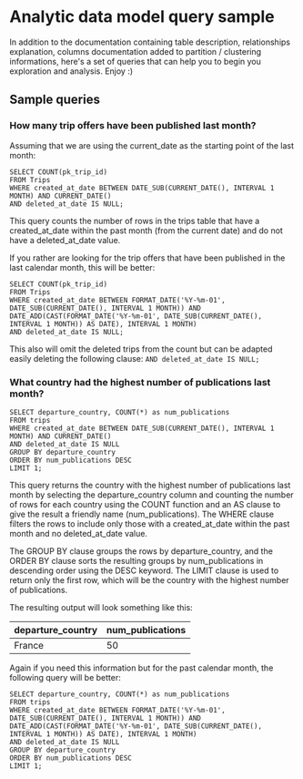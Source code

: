 # Analytic data model query sample

In addition to the documentation containing table description, relationships explanation, columns documentation added to partition / clustering informations, here's a set of queries that can help you to begin you exploration and analysis. Enjoy :)

## Sample queries

### How many trip offers have been published last month?

Assuming that we are using the current_date as the starting point of the last month:

```
SELECT COUNT(pk_trip_id)
FROM Trips
WHERE created_at_date BETWEEN DATE_SUB(CURRENT_DATE(), INTERVAL 1 MONTH) AND CURRENT_DATE()
AND deleted_at_date IS NULL;
```

This query counts the number of rows in the trips table that have a created_at_date within the past month (from the current date) and do not have a deleted_at_date value.

If you rather are looking for the trip offers that have been published in the last calendar month, this will be better:

```
SELECT COUNT(pk_trip_id)
FROM Trips
WHERE created_at_date BETWEEN FORMAT_DATE('%Y-%m-01', DATE_SUB(CURRENT_DATE(), INTERVAL 1 MONTH)) AND DATE_ADD(CAST(FORMAT_DATE('%Y-%m-01', DATE_SUB(CURRENT_DATE(), INTERVAL 1 MONTH)) AS DATE), INTERVAL 1 MONTH)
AND deleted_at_date IS NULL;
```

This also will omit the deleted trips from the count but can be adapted easily deleting the following clause: `AND deleted_at_date IS NULL;`


### What country had the highest number of publications last month?

```
SELECT departure_country, COUNT(*) as num_publications
FROM trips
WHERE created_at_date BETWEEN DATE_SUB(CURRENT_DATE(), INTERVAL 1 MONTH) AND CURRENT_DATE()
AND deleted_at_date IS NULL
GROUP BY departure_country
ORDER BY num_publications DESC
LIMIT 1;
```

This query returns the country with the highest number of publications last month by selecting the departure_country column and counting the number of rows for each country using the COUNT function and an AS clause to give the result a friendly name (num_publications). The WHERE clause filters the rows to include only those with a created_at_date within the past month and no deleted_at_date value.

The GROUP BY clause groups the rows by departure_country, and the ORDER BY clause sorts the resulting groups by num_publications in descending order using the DESC keyword. The LIMIT clause is used to return only the first row, which will be the country with the highest number of publications.

The resulting output will look something like this:

| departure_country |	num_publications |
| ----------------- | ---------------- |
| France | 50 |

Again if you need this information but for the past calendar month, the following query will be better:

```
SELECT departure_country, COUNT(*) as num_publications
FROM trips
WHERE created_at_date BETWEEN FORMAT_DATE('%Y-%m-01', DATE_SUB(CURRENT_DATE(), INTERVAL 1 MONTH)) AND DATE_ADD(CAST(FORMAT_DATE('%Y-%m-01', DATE_SUB(CURRENT_DATE(), INTERVAL 1 MONTH)) AS DATE), INTERVAL 1 MONTH)
AND deleted_at_date IS NULL
GROUP BY departure_country
ORDER BY num_publications DESC
LIMIT 1;
```
